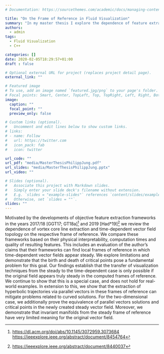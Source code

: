 ```yaml
---
# Documentation: https://sourcethemes.com/academic/docs/managing-content/

title: "On the Frame of Reference in Fluid Visualization"
summary: "In my master thesis I explore the dependence of feature extraction techniques, such as vortex core line extraction and time-dependent vector field topology, on the frame the respective frame of reference."
authors:
  - admin
tags:
  - Fluid Visualization
  - C++

categories: []
date: 2020-02-05T18:29:57+01:00
draft : false

# Optional external URL for project (replaces project detail page).
external_link: ""

# Featured image
# To use, add an image named `featured.jpg/png` to your page's folder.
# Focal points: Smart, Center, TopLeft, Top, TopRight, Left, Right, BottomLeft, Bottom, BottomRight.
image:
  caption: ""
  focal_point: ""
  preview_only: false

# Custom links (optional).
#   Uncomment and edit lines below to show custom links.
# links:
# - name: Follow
#   url: https://twitter.com
#   icon_pack: fab
#   icon: twitter

url_code: ""
url_pdf: "media/MasterThesisPhilippJung.pdf"
url_slides: "media/MasterThesisPhilippJung.pptx"
url_video: ""

# Slides (optional).
#   Associate this project with Markdown slides.
#   Simply enter your slide deck's filename without extension.
#   E.g. `slides = "example-slides"` references `content/slides/example-slides.md`.
#   Otherwise, set `slides = ""`.
slides: ""
---
```

Motivated by the developments of objective feature extraction frameworks in the
years 2017/18 [GGT17; GT18a][^1] and 2019 [Had*19][^2] we review the dependence of
vortex core line extraction and time-dependent vector field topology on the respective frame of reference. We compare these frameworks based on their physical interpretability, computation times and quality of resulting features. This includes
an evaluation of the author’s claims that their frameworks can find local frames of
reference in which time-dependent vector fields appear steady. We explore limitations and demonstrate that the birth and death of critical points pose a fundamental
problem for this goal. Our findings establish that the transfer of visualization techniques from the steady to the time-dependent case is only possible if the original
field appears truly steady in the computed frames of reference. We continue to show
that this is a special case, and does not hold for real-world examples. In extension
to this, we show that the extraction of hyperbolic trajectories via parallel vectors
in these frames of reference can mitigate problems related to curved solutions. For
the two-dimensional case, we additionally prove the equivalence of parallel vectors
solutions and critical points in the newly created steady vector field. Moreover, we
demonstrate that invariant manifolds from the steady frame of reference have very
limited meaning for the original vector field.

[^1]: https://dl.acm.org/doi/abs/10.1145/3072959.3073684 https://ieeexplore.ieee.org/abstract/document/8454764
[^2]: https://ieeexplore.ieee.org/abstract/document/8440037
